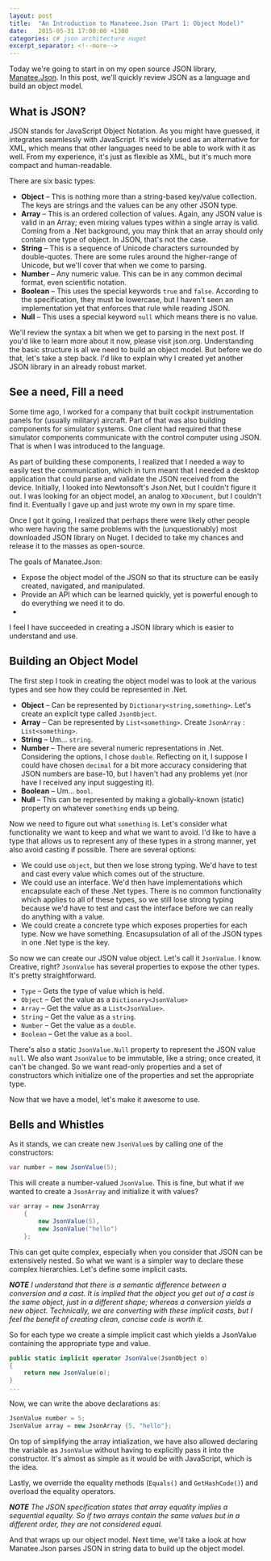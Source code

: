 ```yaml
---
layout: post
title:  "An Introduction to Manateee.Json (Part 1: Object Model)"
date:   2015-05-31 17:00:00 +1300
categories: c# json architecture nuget
excerpt_separator: <!--more-->
---
```

Today we're going to start in on my open source JSON library, [Manatee.Json](https://bitbucket.org/gregsdennis/manatee.json). In this post, we'll quickly review JSON as a language and build an object model.

<!--more-->

## What is JSON?

JSON stands for JavaScript Object Notation. As you might have guessed, it integrates seamlessly with JavaScript. It's widely used as an alternative for XML, which means that other languages need to be able to work with it as well. From my experience, it's just as flexible as XML, but it's much more compact and human-readable.

There are six basic types:

- **Object** – This is nothing more than a string-based key/value collection. The keys are strings and the values can be any other JSON type.
- **Array** – This is an ordered collection of values. Again, any JSON value is valid in an Array; even mixing values types within a single array is valid. Coming from a .Net background, you may think that an array should only contain one type of object. In JSON, that's not the case.
- **String** – This is a sequence of Unicode characters surrounded by double-quotes. There are some rules around the higher-range of Unicode, but we'll cover that when we come to parsing.
- **Number** – Any numeric value. This can be in any common decimal format, even scientific notation.
- **Boolean** – This uses the special keywords `true` and `false`. According to the specification, they must be lowercase, but I haven't seen an implementation yet that enforces that rule while reading JSON.
- **Null** – This uses a special keyword `null` which means there is no value.

We'll review the syntax a bit when we get to parsing in the next post. If you'd like to learn more about it now, please visit json.org. Understanding the basic structure is all we need to build an object model. But before we do that, let's take a step back. I'd like to explain why I created yet another JSON library in an already robust market.

## See a need, Fill a need

Some time ago, I worked for a company that built cockpit instrumentation panels for (usually military) aircraft. Part of that was also building components for simulator systems. One client had required that these simulator components communicate with the control computer using JSON. That is when I was introduced to the language.

As part of building these components, I realized that I needed a way to easily test the communication, which in turn meant that I needed a desktop application that could parse and validate the JSON received from the device. Initially, I looked into Newtonsoft's Json.<span></span>Net, but I couldn't figure it out. I was looking for an object model, an analog to `XDocument`, but I couldn't find it. Eventually I gave up and just wrote my own in my spare time.

Once I got it going, I realized that perhaps there were likely other people who were having the same problems with the (unquestionably) most downloaded JSON library on Nuget. I decided to take my chances and release it to the masses as open-source.

The goals of Manatee.Json:

- Expose the object model of the JSON so that its structure can be easily created, navigated, and manipulated.
- Provide an API which can be learned quickly, yet is powerful enough to do everything we need it to do.
- 
I feel I have succeeded in creating a JSON library which is easier to understand and use.

## Building an Object Model
The first step I took in creating the object model was to look at the various types and see how they could be represented in .Net.

- **Object** – Can be represented by `Dictionary<string,something>`. Let's create an explicit type called `JsonObject`.
- **Array** – Can be represented by `List<something>`. Create `JsonArray` : `List<something>`.
- **String** – Um... `string`.
- **Number** – There are several numeric representations in .Net. Considering the options, I chose `double`. Reflecting on it, I suppose I could have chosen `decimal` for a bit more accuracy considering that JSON numbers are base-10, but I haven't had any problems yet (nor have I received any input suggesting it).
- **Boolean** – Um... `bool`.
- **Null** – This can be represented by making a globally-known (static) property on whatever `something` ends up being.

Now we need to figure out what `something` is. Let's consider what functionality we want to keep and what we want to avoid. I'd like to have a type that allows us to represent any of these types in a strong manner, yet also avoid casting if possible. There are several options:

- We could use `object`, but then we lose strong typing. We'd have to test and cast every value which comes out of the structure.
- We could use an interface. We'd then have implementations which encapsulate each of these .Net types. There is no common functionality which applies to all of these types, so we still lose strong typing because we'd have to test and cast the interface before we can really do anything with a value.
- We could create a concrete type which exposes properties for each type. Now we have something. Encasupsulation of all of the JSON types in one .Net type is the key.

So now we can create our JSON value object. Let's call it `JsonValue`. I know. Creative, right? `JsonValue` has several properties to expose the other types. It's pretty straightforward.

- `Type` – Gets the type of value which is held.
- `Object` – Get the value as a `Dictionary<JsonValue>`
- `Array` – Get the value as a `List<JsonValue>`.
- `String` – Get the value as a `string`.
- `Number` – Get the value as a `double`.
- `Boolean` – Get the value as a `bool`.

There's also a static `JsonValue.Null` property to represent the JSON value `null`. We also want `JsonValue` to be immutable, like a string; once created, it can't be changed. So we want read-only properties and a set of constructors which initialize one of the properties and set the appropriate type.

Now that we have a model, let's make it awesome to use.

## Bells and Whistles

As it stands, we can create new `JsonValue`s by calling one of the constructors:

```c#
var number = new JsonValue(5);
```

This will create a number-valued `JsonValue`. This is fine, but what if we wanted to create a `JsonArray` and initialize it with values?

```c#
var array = new JsonArray
    {
        new JsonValue(5),
        new JsonValue("hello")
    };
```

This can get quite complex, especially when you consider that JSON can be extensively nested. So what we want is a simpler way to declare these complex hierarchies. Let's define some implicit casts.

***NOTE** I understand that there is a semantic difference between a conversion and a cast. It is implied that the object you get out of a cast is the same object, just in a different shape; whereas a conversion yields a new object. Technically, we are converting with these implicit casts, but I feel the benefit of creating clean, concise code is worth it.*

So for each type we create a simple implicit cast which yields a JsonValue containing the appropriate type and value.

```c#
public static implicit operator JsonValue(JsonObject o)
{
    return new JsonValue(o);
}
...
```

Now, we can write the above declarations as:

```c#
JsonValue number = 5;
JsonValue array = new JsonArray {5, "hello"};
```

On top of simplifying the array intialization, we have also allowed declaring the variable as `JsonValue` without having to explicitly pass it into the constructor. It's almost as simple as it would be with JavaScript, which is the idea.

Lastly, we override the equality methods (`Equals()` and `GetHashCode()`) and overload the equality operators.

***NOTE** The JSON specification states that array equality implies a sequential equality. So if two arrays contain the same values but in a different order, they are not considered equal.*

And that wraps up our object model. Next time, we'll take a look at how Manatee.Json parses JSON in string data to build up the object model.